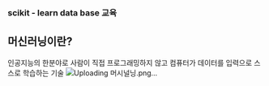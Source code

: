 ### scikit - learn data base 교육

## 머신러닝이란?
인공지능의 한분야로 사람이 직접 프로그래밍하지 않고 컴퓨터가 데이터를 입력으로 스스로 학습하는 기술
![Uploading 머시널닝.png…]()




